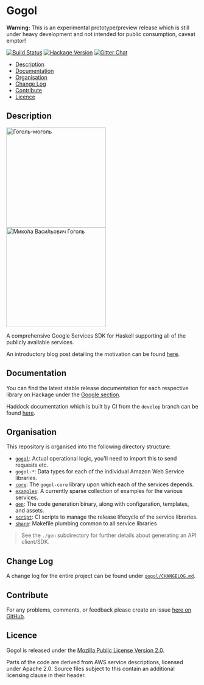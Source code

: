 # Gogol

**Warning:** This is an experimental prototype/preview release which is still
under heavy development and not intended for public consumption, caveat emptor!

[![Build Status](https://travis-ci.org/brendanhay/gogol.svg?branch=develop)](https://travis-ci.org/brendanhay/gogol)
[![Hackage Version](https://img.shields.io/hackage/v/gogol.svg)](http://hackage.haskell.org/package/gogol)
[![Gitter Chat](https://badges.gitter.im/Join%20Chat.svg)](https://gitter.im/brendanhay/gogol)

* [Description](#description)
* [Documentation](#documentation)
* [Organisation](#organisation)
* [Change Log](#change-log)
* [Contribute](#contribute)
* [Licence](#licence)


## Description

<img alt="Гоголь-моголь" height="261px;" src="https://upload.wikimedia.org/wikipedia/commons/c/c7/Kogel_mogel.JPG">
<img alt="Мико́ла Васи́льович Го́голь" height="261px" src="https://upload.wikimedia.org/wikipedia/commons/3/31/NV_Gogol.png">

A comprehensive Google Services SDK for Haskell supporting all of the publicly
available services.

An introductory blog post detailing the motivation can be found [here](http://brendanhay.nz/gogol-comprehensive-haskell-google-client).

## Documentation

You can find the latest stable release documentation for each respective library
on Hackage under the [Google section](http://hackage.haskell.org/packages/#cat:Google).

Haddock documentation which is built by CI from the `develop` branch
can be found [here](http://brendanhay.nz/gogol-doc).


## Organisation

This repository is organised into the following directory structure:

* [`gogol`](gogol): Actual operational logic, you'll need to import this to send requests etc.
* `gogol-*`: Data types for each of the individual Amazon Web Service libraries.
* [`core`](core): The `gogol-core` library upon which each of the services depends.
* [`examples`](examples): A currently sparse collection of examples for the various services.
* [`gen`](gen): The code generation binary, along with configuration, templates, and assets.
* [`script`](script): CI scripts to manage the release lifecycle of the service libraries.
* [`share`](share): Makefile plumbing common to all service libraries

> See the `./gen` subdirectory for further details about generating an API client/SDK.


## Change Log

A change log for the entire project can be found under [`gogol/CHANGELOG.md`](gogol/CHANGELOG.md).


## Contribute

For any problems, comments, or feedback please create an issue [here on GitHub](https://github.com/brendanhay/gogol/issues).


## Licence

Gogol is released under the [Mozilla Public License Version 2.0](http://www.mozilla.org/MPL/).

Parts of the code are derived from AWS service descriptions, licensed under Apache 2.0.
Source files subject to this contain an additional licensing clause in their header.
